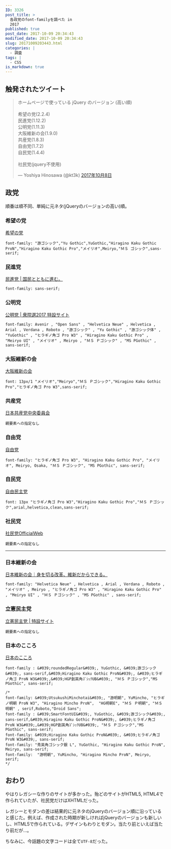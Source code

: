 ```yaml
---
ID: 3326
post_title: >
  各政党のfont-familyを調べた in
  2017
published: true
post_date: 2017-10-09 20:34:43
modified_date: 2017-10-09 20:34:43
slug: 20171009203443.html
categories: |
  - 調査
tags: |
  - CSS
is_markdown: true
---
```

## 触発されたツイート

<blockquote class="twitter-tweet" data-lang="ja"><p lang="ja" dir="ltr">ホームページで使っている jQuery のバージョン (高い順)<br><br>希望の党(2.2.4)<br>民進党(1.12.2)<br>公明党(1.11.3)<br>大阪維新の会(1.9.0)<br>共産党(1.8.3)<br>自由党(1.7.2)<br>自民党(1.4.4)<br><br>社民党(jquery不使用)</p>— Yoshiya Hinosawa (@kt3k) <a href="https://twitter.com/kt3k/status/917040600288968705?ref_src=twsrc%5Etfw">2017年10月8日</a></blockquote>
<script async src="//platform.twitter.com/widgets.js" charset="utf-8"></script>

<!--more-->

## 政党
順番は順不同、単純に元ネタ(jQueryのバージョンの高い)順。

### 希望の党
[希望の党](https://kibounotou.jp/)

```language-css
font-family: "游ゴシック","Yu Gothic",YuGothic,"Hiragino Kaku Gothic ProN","Hiragino Kaku Gothic Pro","メイリオ",Meiryo,"ＭＳ ゴシック",sans-serif;
```

### 民進党
[民進党 | 国民とともに進む。](https://www.minshin.or.jp/)

```language-css
font-family: sans-serif;
```

### 公明党
[公明党 | 衆院選2017 特設サイト](https://www.komei.or.jp/campaign/shuin2017/)

```language-css
font-family: Avenir , "Open Sans" , "Helvetica Neue" , Helvetica , Arial , Verdana , Roboto , "游ゴシック" , "Yu Gothic" , "游ゴシック体" , "YuGothic" , "ヒラギノ角ゴ Pro W3" , "Hiragino Kaku Gothic Pro" , "Meiryo UI" , "メイリオ" , Meiryo , "ＭＳ Ｐゴシック" , "MS PGothic" , sans-serif;
```


### 大阪維新の会
[大阪維新の会](http://oneosaka.jp/)

```language-css
font: 13px/1 "メイリオ","Meiryo","ＭＳ Ｐゴシック","Hiragino Kaku Gothic Pro","ヒラギノ角ゴ Pro W3",sans-serif;
```

### 共産党
[日本共産党中央委員会](http://www.jcp.or.jp/)

```
親要素への指定なし
```

### 自由党
[自由党](http://www.seikatsu1.jp/)

```language-css
font-family: "ヒラギノ角ゴ Pro W3", "Hiragino Kaku Gothic Pro", "メイリオ", Meiryo, Osaka, "ＭＳ Ｐゴシック", "MS PGothic", sans-serif;
```

### 自民党
[自由民主党](https://www.jimin.jp/)

```language-css
font: 13px "ヒラギノ角ゴ Pro W3","Hiragino Kaku Gothic Pro","ＭＳ Ｐゴシック",arial,helvetica,clean,sans-serif;
```

### 社民党
[社民党OfficialWeb](http://www5.sdp.or.jp/)

```
親要素への指定なし
```

---

### 日本維新の会

[日本維新の会｜身を切る改革、維新だからできる。](https://o-ishin.jp/)

```language-css
font-family: "Helvetica Neue" , Helvetica , Arial , Verdana , Roboto , "メイリオ" , Meiryo , "ヒラギノ角ゴ Pro W3" , "Hiragino Kaku Gothic Pro" , "Meiryo UI" , "ＭＳ Ｐゴシック" , "MS PGothic" , sans-serif;
```

### 立憲民主党
[立憲民主党 | 特設サイト](http://cdp-japan.jp/teaser/)

```
親要素への指定なし
```

### 日本のこころ
[日本のこころ](https://nippon-kokoro.jp/)

```language-css
font-family : &#039;roundedRegular&#039;, YuGothic, &#039;游ゴシック&#039;, sans-serif,&#039;Hiragino Kaku Gothic ProN&#039;, &#039;ヒラギノ角ゴ ProN W3&#039;,&#039;HGP創英角ｺﾞｼｯｸUB&#039;, "ＭＳ Ｐゴシック","MS PGothic", sans-serif;
	
/*
font-family: &#039;UtsukushiMinchotai&#039;, "游明朝", YuMincho, "ヒラギノ明朝 ProN W3", "Hiragino Mincho ProN",  "HG明朝E", "ＭＳ Ｐ明朝", "ＭＳ 明朝" , serif,Roboto,"Droid Sans"; 
font-family : &#039;SmartFontUI&#039;, YuGothic, &#039;游ゴシック&#039;, sans-serif,&#039;Hiragino Kaku Gothic ProN&#039;, &#039;ヒラギノ角ゴ ProN W3&#039;,&#039;HGP創英角ｺﾞｼｯｸUB&#039;, "ＭＳ Ｐゴシック","MS PGothic", sans-serif;
font-family: &#039;Hiragino Kaku Gothic ProN&#039;, &#039;ヒラギノ角ゴ ProN W3&#039;, sans-serif;
font-family: "秀英角ゴシック銀 L", YuGothic, "Hiragino Kaku Gothic ProN", Meiryo, sans-serif;
font-family:  "游明朝", YuMincho, "Hiragino Mincho ProN", Meiryo, serif;
*/
```


## おわり
やはりレガシーな作りのサイトが多かった。殆どのサイトがHTML5, HTML4で作られていたが、社民党だけはXHTMLだった。

レガシーとモダンの差は結果的に元ネタのjQueryのバージョン順に沿っていると感じた。例えば、作成された時期が新しければjQueryのバージョンも新しいし、HTML5で作られている。デザインもわりとモダン。当たり前といえば当たり前だが…。

ちなみに、今話題の文字コードは全て`UTF-8`だった。